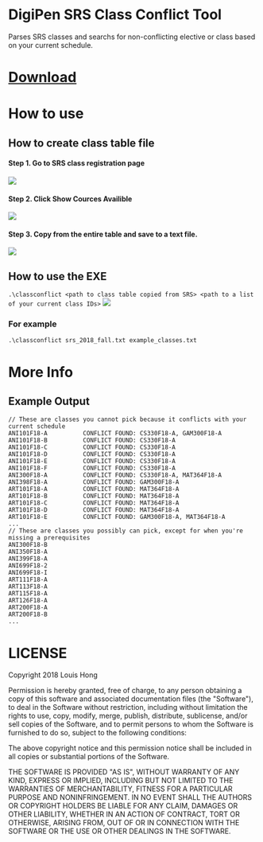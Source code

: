 # DigiPen SRS Class Conflict Tool
Parses SRS classes and searchs for non-conflicting elective or class based on your current schedule.

# [Download](https://github.com/TheLouisHong/digipen_classconflict/releases/download/1.0.0/ClassConflict.by.Louis.zip)

# How to use

## How to create class table file
#### Step 1. Go to SRS class registration page
![](https://i.imgur.com/lpItybH.png)
#### Step 2. Click Show Cources Availible
![](https://i.imgur.com/v2M8BLj.png)
#### Step 3. Copy from the entire table and save to a text file.
![](https://thumbs.gfycat.com/AltruisticSkeletalBeardeddragon-size_restricted.gif)

## How to use the EXE
`.\classconflict <path to class table copied from SRS> <path to a list of your current class IDs>`
![](https://thumbs.gfycat.com/FirstFirsthandIrishsetter-size_restricted.gif)

### For example
`.\classconflict srs_2018_fall.txt example_classes.txt`

# More Info

## Example Output
    // These are classes you cannot pick because it conflicts with your current schedule
    ANI101F18-A          CONFLICT FOUND: CS330F18-A, GAM300F18-A
    ANI101F18-B          CONFLICT FOUND: CS330F18-A
    ANI101F18-C          CONFLICT FOUND: CS330F18-A
    ANI101F18-D          CONFLICT FOUND: CS330F18-A
    ANI101F18-E          CONFLICT FOUND: CS330F18-A
    ANI101F18-F          CONFLICT FOUND: CS330F18-A
    ANI300F18-A          CONFLICT FOUND: CS330F18-A, MAT364F18-A
    ANI398F18-A          CONFLICT FOUND: GAM300F18-A
    ART101F18-A          CONFLICT FOUND: MAT364F18-A
    ART101F18-B          CONFLICT FOUND: MAT364F18-A
    ART101F18-C          CONFLICT FOUND: MAT364F18-A
    ART101F18-D          CONFLICT FOUND: MAT364F18-A
    ART101F18-E          CONFLICT FOUND: GAM300F18-A, MAT364F18-A
    ...
    // These are classes you possibly can pick, except for when you're missing a prerequisites
    ANI300F18-B
    ANI350F18-A
    ANI399F18-A
    ANI699F18-2
    ANI699F18-I
    ART111F18-A
    ART113F18-A
    ART115F18-A
    ART126F18-A
    ART200F18-A
    ART200F18-B
    ...


# LICENSE
Copyright 2018 Louis Hong

Permission is hereby granted, free of charge, to any person obtaining a copy of
this software and associated documentation files (the "Software"), to deal in
the Software without restriction, including without limitation the rights to
use, copy, modify, merge, publish, distribute, sublicense, and/or sell copies of
the Software, and to permit persons to whom the Software is furnished to do so,
subject to the following conditions:

The above copyright notice and this permission notice shall be included in all
copies or substantial portions of the Software.

THE SOFTWARE IS PROVIDED "AS IS", WITHOUT WARRANTY OF ANY KIND, EXPRESS OR
IMPLIED, INCLUDING BUT NOT LIMITED TO THE WARRANTIES OF MERCHANTABILITY, FITNESS
FOR A PARTICULAR PURPOSE AND NONINFRINGEMENT. IN NO EVENT SHALL THE AUTHORS OR
COPYRIGHT HOLDERS BE LIABLE FOR ANY CLAIM, DAMAGES OR OTHER LIABILITY, WHETHER
IN AN ACTION OF CONTRACT, TORT OR OTHERWISE, ARISING FROM, OUT OF OR IN
CONNECTION WITH THE SOFTWARE OR THE USE OR OTHER DEALINGS IN THE SOFTWARE.
